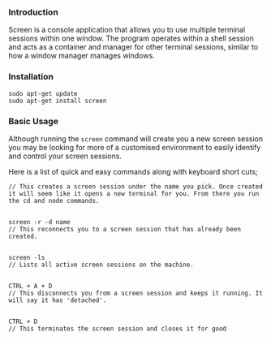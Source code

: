 ### Introduction
Screen is a console application that allows you to use multiple terminal sessions within one window. The program operates within a shell session and acts as a container and manager for other terminal sessions, similar to how a window manager manages windows.

### Installation
```
sudo apt-get update
sudo apt-get install screen
```
### Basic Usage
Although running the `screen` command will create you a new screen session you may be looking for more of a customised environment to easily identify and control your screen sessions.

Here is a list of quick and easy commands along with keyboard short cuts;

```screen -S name
// This creates a screen session under the name you pick. Once created it will seem like it opens a new terminal for you. From there you run the cd and node commands.


screen -r -d name
// This reconnects you to a screen session that has already been created.


screen -ls
// Lists all active screen sessions on the machine.


CTRL + A + D
// This disconnects you from a screen session and keeps it running. It will say it has 'detached'.


CTRL + D
// This terminates the screen session and closes it for good
```
